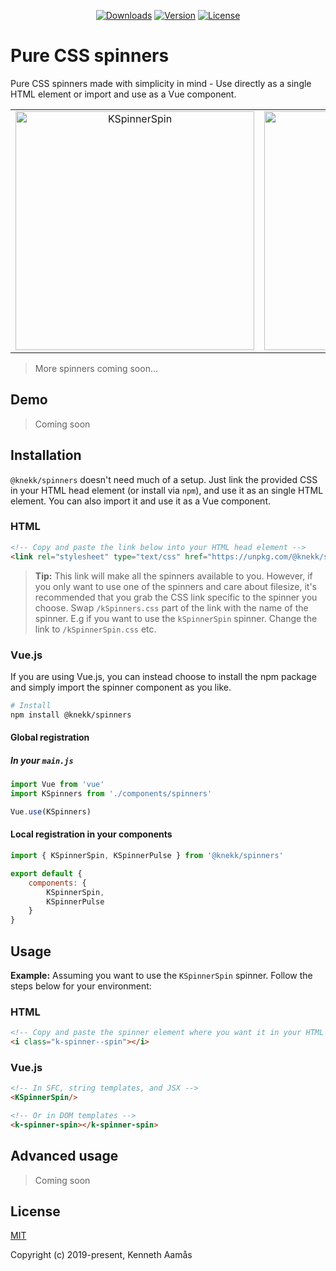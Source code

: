 <p align="center">
    <a href="https://npmcharts.com/compare/@knekk/spinners?minimal=true"><img src="https://img.shields.io/npm/dm/@knekk/spinners.svg" alt="Downloads"></a>
    <a href="https://www.npmjs.com/package/@knekk/spinners"><img src="https://img.shields.io/npm/v/@knekk/spinners.svg" alt="Version"></a>
    <a href="https://www.npmjs.com/package/@knekk/spinners"><img src="https://img.shields.io/npm/l/@knekk/spinners.svg" alt="License"></a>
</p>

# Pure CSS spinners

Pure CSS spinners made with simplicity in mind - Use directly as a single HTML element or import and use as a Vue component.

<table>
    <tbody>
        <tr>
            <td align="center">
                <img width="382px" alt="KSpinnerSpin" src="https://i.giphy.com/media/AS5tgT70cF9DGdJ832/giphy.gif">
            </td>
            <td align="center">
                <img width="382px" alt="KSpinnerPulse" src="https://i.giphy.com/media/1j9KYh5Cga05B4azN1/giphy.gif">
            </td>
        </tr>
    </tbody>
</table>

> More spinners coming soon...

## Demo

> Coming soon

## Installation

`@knekk/spinners` doesn't need much of a setup. Just link the provided CSS in your HTML head element (or install via `npm`), and use it as an single HTML element. You can also import it and use it as a Vue component.

### HTML

``` html
<!-- Copy and paste the link below into your HTML head element -->
<link rel="stylesheet" type="text/css" href="https://unpkg.com/@knekk/spinners@0.0.11/dist/kSpinners.css">
```

> **Tip:** This link will make all the spinners available to you. However, if you only want to use one of the spinners and care about filesize, it's recommended that you grab the CSS link specific to the spinner you choose. Swap `/kSpinners.css` part of the link with the name of the spinner. E.g if you want to use the `kSpinnerSpin` spinner. Change the link to `/kSpinnerSpin.css` etc.

### Vue.js

If you are using Vue.js, you can instead choose to install the npm package and simply import the spinner component as you like.

``` bash
# Install
npm install @knekk/spinners
```

#### Global registration
##### In your `main.js`

``` javascript
import Vue from 'vue'
import KSpinners from './components/spinners'

Vue.use(KSpinners)
```

#### Local registration in your components

``` javascript
import { KSpinnerSpin, KSpinnerPulse } from '@knekk/spinners'

export default {
    components: {
        KSpinnerSpin,
        KSpinnerPulse
    }
}
```

## Usage

**Example:** Assuming you want to use the `KSpinnerSpin` spinner. Follow the steps below for your environment:

### HTML

``` html
<!-- Copy and paste the spinner element where you want it in your HTML -->
<i class="k-spinner--spin"></i>
```

### Vue.js

``` html
<!-- In SFC, string templates, and JSX -->
<KSpinnerSpin/>

<!-- Or in DOM templates -->
<k-spinner-spin></k-spinner-spin>
```

## Advanced usage

> Coming soon

## License

[MIT](http://opensource.org/licenses/MIT)

Copyright (c) 2019-present, Kenneth Aamås